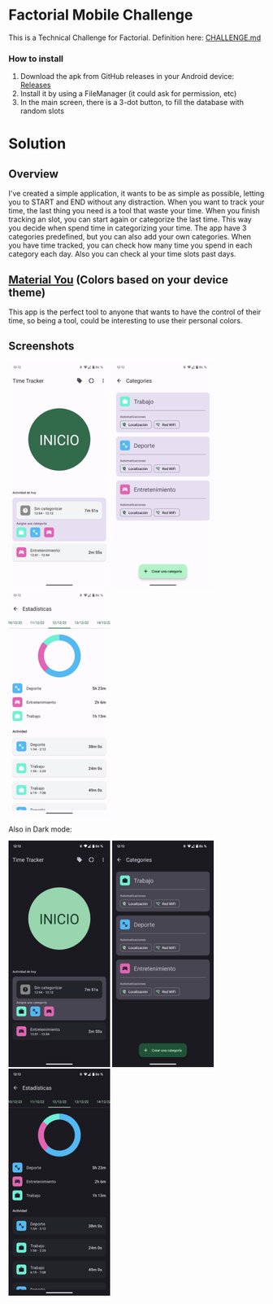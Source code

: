 # Factorial Mobile Challenge

This is a Technical Challenge for Factorial. Definition here: [CHALLENGE.md](.github/CHALLENGE.md)

### How to install
1. Download the apk from GitHub releases in your Android device: [Releases](https://github.com/eliseo-juan/factorial-challenge-android/releases) 
2. Install it by using a FileManager (it could ask for permission, etc)
3. In the main screen, there is a 3-dot button, to fill the database with random slots

# Solution

## Overview

I've created a simple application, it wants to be as simple as possible, letting you to START and END without any distraction. When you want to track your time, the last thing you need is a tool that waste your time.
When you finish tracking an slot, you can start again or categorize the last time. This way you decide when spend time in categorizing your time.
The app have 3 categories predefined, but you can also add your own categories.
When you have time tracked, you can check how many time you spend in each category each day. Also you can check al your time slots past days.

## [Material You](https://material.io/blog/announcing-material-you) (Colors based on your device theme)

This app is the perfect tool to anyone that wants to have the control of their time, so being a tool, could be interesting to use their personal colors.

## Screenshots
<p float="center">
  <img src=".github/screenshot/1w_main.png" width="200" />
  <img src=".github/screenshot/2w_categories.png" width="200" /> 
  <img src=".github/screenshot/3w_statistic.png" width="200" />
</p>
Also in Dark mode:
<p float="center">
  <img src=".github/screenshot/1d_main.png" width="200" />
  <img src=".github/screenshot/2d_categories.png" width="200" /> 
  <img src=".github/screenshot/3d_statistic.png" width="200" />
</p>